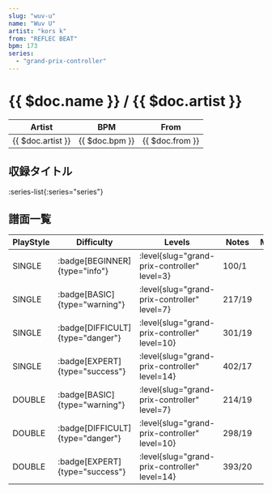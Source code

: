 ```yaml
---
slug: "wuv-u"
name: "Wuv U"
artist: "kors k"
from: "REFLEC BEAT"
bpm: 173
series:
  - "grand-prix-controller"
---
```


# {{ $doc.name }} / {{ $doc.artist }}

|Artist|BPM|From|
|------|---|----|
|{{ $doc.artist }}|{{ $doc.bpm }}|{{ $doc.from }}|

## 収録タイトル

:series-list{:series="series"}

## 譜面一覧

|PlayStyle|Difficulty|Levels|Notes|Movie|
|---------|----------|------|-----|-----|
|SINGLE| :badge[BEGINNER]{type="info"}|<div class="field is-grouped is-grouped-multiline"> :level{slug="grand-prix-controller" level=3}</div>|100/1||
|SINGLE| :badge[BASIC]{type="warning"}|<div class="field is-grouped is-grouped-multiline"> :level{slug="grand-prix-controller" level=7}</div>|217/19||
|SINGLE| :badge[DIFFICULT]{type="danger"}|<div class="field is-grouped is-grouped-multiline"> :level{slug="grand-prix-controller" level=10}</div>|301/19||
|SINGLE| :badge[EXPERT]{type="success"}|<div class="field is-grouped is-grouped-multiline"> :level{slug="grand-prix-controller" level=14}</div>|402/17||
|DOUBLE| :badge[BASIC]{type="warning"}|<div class="field is-grouped is-grouped-multiline"> :level{slug="grand-prix-controller" level=7}</div>|214/19||
|DOUBLE| :badge[DIFFICULT]{type="danger"}|<div class="field is-grouped is-grouped-multiline"> :level{slug="grand-prix-controller" level=10}</div>|298/19||
|DOUBLE| :badge[EXPERT]{type="success"}|<div class="field is-grouped is-grouped-multiline"> :level{slug="grand-prix-controller" level=14}</div>|393/20||

